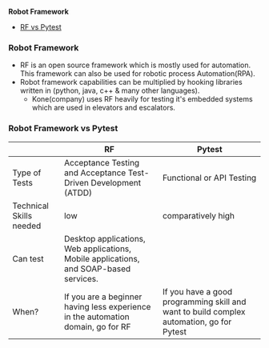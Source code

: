 **Robot Framework**
- [RF vs Pytest](#vs)

### Robot Framework
- RF is an open source framework which is mostly used for automation. This framework can also be used for robotic process Automation(RPA).
- Robot framework capabilities can be multiplied by hooking libraries written in (python, java, c++ & many other languages).
  - Kone(company) uses RF heavily for testing it's embedded systems which are used in elevators and escalators.

<a name=vs></a>
### Robot Framework vs Pytest
||RF|Pytest|
|---|---|---|
|Type of Tests|Acceptance Testing and Acceptance Test-Driven Development (ATDD)|Functional or API Testing|
|Technical Skills needed|low|comparatively high|
|Can test|Desktop applications, Web applications, Mobile applications, and SOAP-based services.||
|When?|If you are a beginner having less experience in the automation domain, go for RF|If you have a good programming skill and want to build complex automation, go for Pytest|

